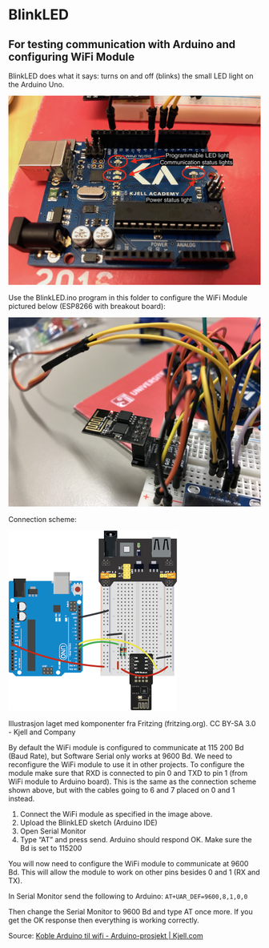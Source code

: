# BlinkLED
## For testing communication with Arduino and configuring WiFi Module
BlinkLED does what it says: turns on and off (blinks) the small LED light on the Arduino Uno. 

![](attachements/IMG_2259.jpeg)

Use the BlinkLED.ino program in this folder to configure the WiFi Module pictured below (ESP8266 with breakout board):

![](attachements/IMG_2127.jpeg)


Connection scheme:

![](attachements/Kjell.com%20WiFi%20Arduino%20UNO.png)

Illustrasjon laget med komponenter fra Fritzing (fritzing.org). CC BY-SA 3.0 - Kjell and Company

By default the WiFi module is configured to communicate at 115 200 Bd (Baud Rate), but Software Serial only works at 9600 Bd. We need to reconfigure the WiFi module to use it in other projects. To configure the module make sure that RXD is connected to pin 0 and TXD to pin 1 (from WiFi module to Arduino board). This is the same as the connection scheme shown above, but with the cables going to 6 and 7 placed on 0 and 1 instead. 

1. Connect the WiFi module as specified in the image above. 
2. Upload the BlinkLED sketch (Arduino IDE)
3. Open Serial Monitor 
4. Type “AT” and press send. Arduino should respond OK. Make sure the Bd is set to 115200

You will now need to configure the WiFi module to communicate at 9600 Bd. This will allow the module to work on other pins besides 0 and 1 (RX and TX). 

In Serial Monitor send the following to Arduino:
`AT+UAR_DEF=9600,8,1,0,0` 

Then change the Serial Monitor to 9600 Bd and type AT once more. If you get the OK response then everything is working correctly. 

Source: 
[Koble Arduino til wifi - Arduino-prosjekt | Kjell.com](https://www.kjell.com/no/spor-kjell/hvordan-virker-det/arduino/arduino-prosjekt/koble-arduino-til-wifi) 

